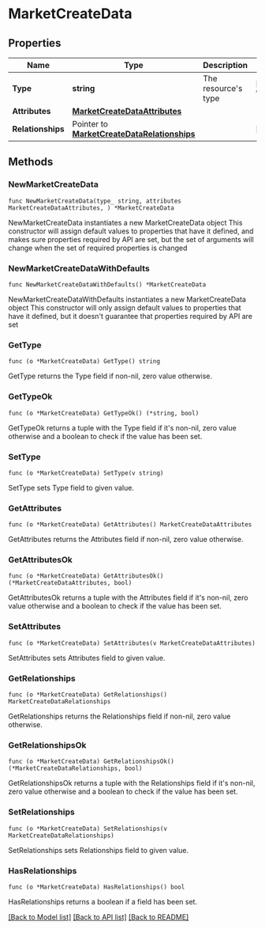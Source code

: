 # MarketCreateData

## Properties

Name | Type | Description | Notes
------------ | ------------- | ------------- | -------------
**Type** | **string** | The resource&#39;s type | [default to "markets"]
**Attributes** | [**MarketCreateDataAttributes**](MarketCreateDataAttributes.md) |  | 
**Relationships** | Pointer to [**MarketCreateDataRelationships**](MarketCreateDataRelationships.md) |  | [optional] 

## Methods

### NewMarketCreateData

`func NewMarketCreateData(type_ string, attributes MarketCreateDataAttributes, ) *MarketCreateData`

NewMarketCreateData instantiates a new MarketCreateData object
This constructor will assign default values to properties that have it defined,
and makes sure properties required by API are set, but the set of arguments
will change when the set of required properties is changed

### NewMarketCreateDataWithDefaults

`func NewMarketCreateDataWithDefaults() *MarketCreateData`

NewMarketCreateDataWithDefaults instantiates a new MarketCreateData object
This constructor will only assign default values to properties that have it defined,
but it doesn't guarantee that properties required by API are set

### GetType

`func (o *MarketCreateData) GetType() string`

GetType returns the Type field if non-nil, zero value otherwise.

### GetTypeOk

`func (o *MarketCreateData) GetTypeOk() (*string, bool)`

GetTypeOk returns a tuple with the Type field if it's non-nil, zero value otherwise
and a boolean to check if the value has been set.

### SetType

`func (o *MarketCreateData) SetType(v string)`

SetType sets Type field to given value.


### GetAttributes

`func (o *MarketCreateData) GetAttributes() MarketCreateDataAttributes`

GetAttributes returns the Attributes field if non-nil, zero value otherwise.

### GetAttributesOk

`func (o *MarketCreateData) GetAttributesOk() (*MarketCreateDataAttributes, bool)`

GetAttributesOk returns a tuple with the Attributes field if it's non-nil, zero value otherwise
and a boolean to check if the value has been set.

### SetAttributes

`func (o *MarketCreateData) SetAttributes(v MarketCreateDataAttributes)`

SetAttributes sets Attributes field to given value.


### GetRelationships

`func (o *MarketCreateData) GetRelationships() MarketCreateDataRelationships`

GetRelationships returns the Relationships field if non-nil, zero value otherwise.

### GetRelationshipsOk

`func (o *MarketCreateData) GetRelationshipsOk() (*MarketCreateDataRelationships, bool)`

GetRelationshipsOk returns a tuple with the Relationships field if it's non-nil, zero value otherwise
and a boolean to check if the value has been set.

### SetRelationships

`func (o *MarketCreateData) SetRelationships(v MarketCreateDataRelationships)`

SetRelationships sets Relationships field to given value.

### HasRelationships

`func (o *MarketCreateData) HasRelationships() bool`

HasRelationships returns a boolean if a field has been set.


[[Back to Model list]](../README.md#documentation-for-models) [[Back to API list]](../README.md#documentation-for-api-endpoints) [[Back to README]](../README.md)


